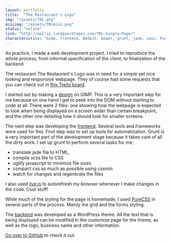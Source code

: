 ```yaml
---
layout: portfolio
title:  "The Restaurant's Logo"
img: "/assets/TRL.png"
miniimg: "/assets/TRLmini.png"
status: "online"
link: "http://emilio.lundgaardlopez.com/TRL-Single-Page/"
characteristics: "Gimp, frontend, NodeJS, bower, grunt, jade, sass, PureCSS, responsiveness, git, backend, WordPress"
---
```


As practice, I made a web development project. I tried to reproduce the whole process, from informal specification of the client, to finalization of the backend.

The restaurant The Restaurant's Logo was in need for a simple yet nice looking and responsive webpage. They of course had some requests that you can check out in [this Trello board](https://trello.com/b/5MUIudjz/the-restaurant-s-logo-single-page).

I started out by making a [design](https://github.com/emilioidk/TRL-Single-Page/tree/master/design) on GIMP. This is a very important step for me because on one hand I get to peek into the DOM without starting to code at all. There were 2 files: one showing how the webpage is expected to look when being displayed on a screen wider than certain breakpoint, and the other one detailing how it should look for smaller screens.

The next step was developing the [frontend](https://github.com/emilioidk/TRL-Single-Page/tree/master/frontend). Several tools and frameworks were used for this. First step was to set up tools for automatization. Grunt is a very important part of the development stage because it takes care of all the dirty work. I set up grunt to perform several tasks for me:

- translate jade file to HTML,
- compile scss file to CSS
- uglify javascript to minimize file sizes
- compact css as much as possible using cssmin
- watch for changes and regenerate the files

I also used [live.js](http://livejs.com/) to autorefresh my browser whenever I make changes in the code. Cool stuff!

While much of the styling for the page is homemade, I used [PureCSS](http://purecss.io/) in several parts of the process. Mainly the grid and the forms styling.

The [backend](https://github.com/emilioidk/TRL-Single-Page/tree/master/backend) was developed as a WordPress theme. All the text that is being displayed can be modified in the customize page for the theme, as well as the logo, business name and other information.

[Go over to GitHub](https://github.com/emilioidk/TRL-Single-Page) to check it out.

